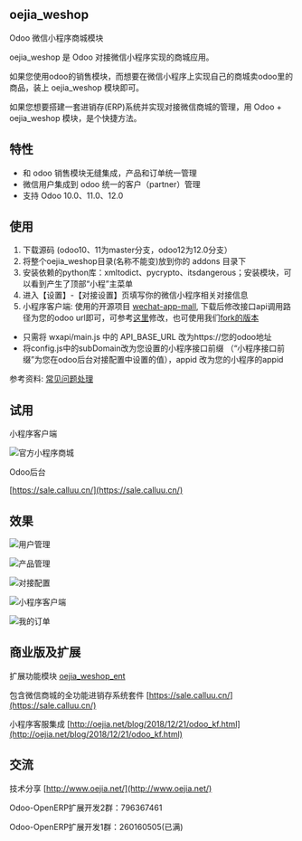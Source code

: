 ## oejia_weshop
Odoo 微信小程序商城模块

oejia_weshop 是 Odoo 对接微信小程序实现的商城应用。

如果您使用odoo的销售模块，而想要在微信小程序上实现自己的商城卖odoo里的商品，装上 oejia_weshop 模块即可。

如果您想要搭建一套进销存(ERP)系统并实现对接微信商城的管理，用 Odoo + oejia_weshop 模块，是个快捷方法。

## 特性
* 和 odoo 销售模块无缝集成，产品和订单统一管理
* 微信用户集成到 odoo 统一的客户（partner）管理
* 支持 Odoo 10.0、11.0、12.0

## 使用
1. 下载源码 (odoo10、11为master分支，odoo12为12.0分支）
2. 将整个oejia_weshop目录(名称不能变)放到你的 addons 目录下
3. 安装依赖的python库：xmltodict、pycrypto、itsdangerous；安装模块，可以看到产生了顶部“小程”主菜单
4. 进入【设置】-【对接设置】页填写你的微信小程序相关对接信息
5. 小程序客户端: 使用的开源项目 [wechat-app-mall](https://github.com/EastWorld/wechat-app-mall), 下载后修改接口api调用路径为您的odoo url即可，可参考[这里](https://github.com/JoneXiong/wechat-app-mall/pull/4/files)修改，也可使用我们[fork的版本](https://github.com/JoneXiong/wechat-app-mall)

- 只需将 wxapi/main.js 中的 API_BASE_URL 改为https://您的odoo地址 
- 将config.js中的subDomain改为您设置的小程序接口前缀 （“小程序接口前缀”为您在odoo后台对接配置中设置的值），appid 改为您的小程序的appid

参考资料: [常见问题处理](http://oejia.net/blog/2018/12/21/oejia_weshop_qa.html)

## 试用

小程序客户端

![官方小程序商城](http://oejia.net/files/201812/29163543453_gh_1fec54367c48_258.jpg)

Odoo后台

[https://sale.calluu.cn/](https://sale.calluu.cn/)

## 效果
![用户管理](http://oejia.net/files/201809/13165725703.jpeg)

![产品管理](http://oejia.net/files/201809/13172849146.jpeg)

![对接配置](http://oejia.net/files/201809/13165316092.jpeg)

![小程序客户端](http://oejia.net/files/201809/13172406513.jpeg)


![我的订单](http://oejia.net/files/201809/13172524213.jpeg)

## 商业版及扩展

扩展功能模块 [oejia_weshop_ent](https://www.calluu.cn/shop/product/odoo-12)

包含微信商城的全功能进销存系统套件 [https://sale.calluu.cn/](https://sale.calluu.cn/)

小程序客服集成 [http://oejia.net/blog/2018/12/21/odoo_kf.html](http://oejia.net/blog/2018/12/21/odoo_kf.html)


## 交流
技术分享
[http://www.oejia.net/](http://www.oejia.net/)

Odoo-OpenERP扩展开发2群：796367461

Odoo-OpenERP扩展开发1群：260160505(已满)
